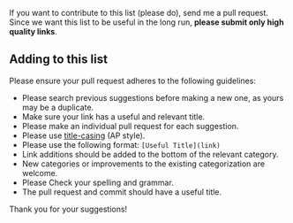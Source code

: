 If you want to contribute to this list (please do), send me a pull request. Since we want this list to be useful in the long run, **please submit only high quality links**.

## Adding to this list

Please ensure your pull request adheres to the following guidelines:

- Please search previous suggestions before making a new one, as yours may be a duplicate.
- Make sure your link has a useful and relevant title.
- Please make an individual pull request for each suggestion.
- Please use [title-casing](http://titlecapitalization.com) (AP style). 
- Please use the following format: `[Useful Title](link)`
- Link additions should be added to the bottom of the relevant category.
- New categories or improvements to the existing categorization are welcome.
- Please Check your spelling and grammar.
- The pull request and commit should have a useful title.

Thank you for your suggestions!
